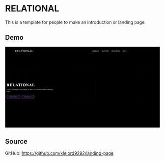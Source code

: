 # RELATIONAL

This is a template for people to make an introduction or landing page.

## Demo

![Demo](demo.png)

## Source

GitHub: https://github.com/xlelord9292/landing-page
